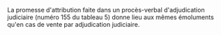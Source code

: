 La promesse d'attribution faite dans un procès-verbal d'adjudication judiciaire (numéro 155 du tableau 5) donne lieu aux mêmes émoluments qu'en cas de vente par adjudication judiciaire.